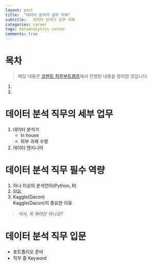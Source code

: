 ```yaml
---
layout: post
title:  "데이터 분석가 실무 이해"
subtitle:   데이터 분석가 실무 이해
categories: career
tags: dataanalytics career  
comments: true
---
```


# 목차
> 해당 내용은 [코멘토 직무부트캠프](https://comento.kr/edu/learn/ITSW/%EB%B9%85%EB%8D%B0%EC%9D%B4%ED%84%B0-G381)에서 진행된 내용을 정리한 것입니다.

1. 
2. 

# 데이터 분석 직무의 세부 업무 
1. 데이터 분석가
    - In house
    - 외부 과제 수행
2. 데이터 엔지니어 

# 데이터 분석 직무 필수 역량
1. 하나 이상의 분석언어(Python, R)
2. SQL
3. Kaggle(Dacon)<br>
Kaggle(Dacon)이 중요한 이유
> *석사, 꼭 해야만 하나요?*


# 데이터 분석 직무 입문 
- 포트폴리오 준비
- 직무 중 Keyword
